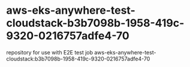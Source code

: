 # aws-eks-anywhere-test-cloudstack-b3b7098b-1958-419c-9320-0216757adfe4-70
repository for use with E2E test job aws-eks-anywhere-test-cloudstack:b3b7098b-1958-419c-9320-0216757adfe4-70

